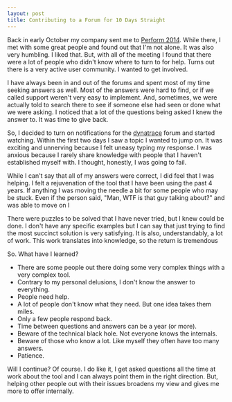 ```yaml
---
layout: post
title: Contributing to a Forum for 10 Days Straight
---
```

Back in early October my company sent me to [Perform 2014][perf]. While there, I met with some great people and found out that I'm not alone. It was also very humbling. I liked that. But, with all of the meeting I found that there were a lot of people who didn't know where to turn to for help. Turns out there is a very active user community. I wanted to get involved.
<!--more-->
I have always been in and out of the forums and spent most of my time seeking answers as well. Most of the answers were hard to find, or if we called support weren't very easy to implement. And, sometimes, we were actually told to search there to see if someone else had seen or done what we were asking. I noticed that a lot of the questions being asked I knew the answer to. It was time to give back.

So, I decided to turn on notifications for the [dynatrace][dt] forum and started watching. Within the first two days I saw a topic I wanted to jump on. It was exciting and unnerving because I felt uneasy typing my response. I was anxious because I rarely share knowledge with people that I haven't established myself with. I thought, honestly, I was going to fail.

While I can't say that all of my answers were correct, I did feel that I was helping. I felt a rejuvenation of the tool that I have been using the past 4 years. If anything I was moving the needle a bit for some people who may be stuck. Even if the person said, "Man, WTF is that guy talking about?" and was able to move on I 

There were puzzles to be solved that I have never tried, but I knew could be done. I don't have any specific examples but I can say that just trying to find the most succinct solution is very satisfying. It is also, understandably, a lot of work. This work translates into knowledge, so the return is tremendous

So. What have I learned?

- There are some people out there doing some very complex things with a very complex tool.
- Contrary to my personal delusions, I don't know the answer to everything. 
- People need help.
- A lot of people don't know what they need. But one idea takes them miles.
- Only a few people respond back.
- Time between questions and answers can be a year (or more).
- Beware of the technical black hole. Not everyone knows the internals.
- Beware of those who know a lot. Like myself they often have too many answers.
- Patience.

Will I continue? Of course. I do like it, I get asked questions all the time at work about the tool and I can always point them in the right direction. But, helping other people out with their issues broadens my view and gives me more to offer internally.

[perf]: http://http://compuwareperform.com/
[dt]: http://www.dynatrace.com/en/index.html